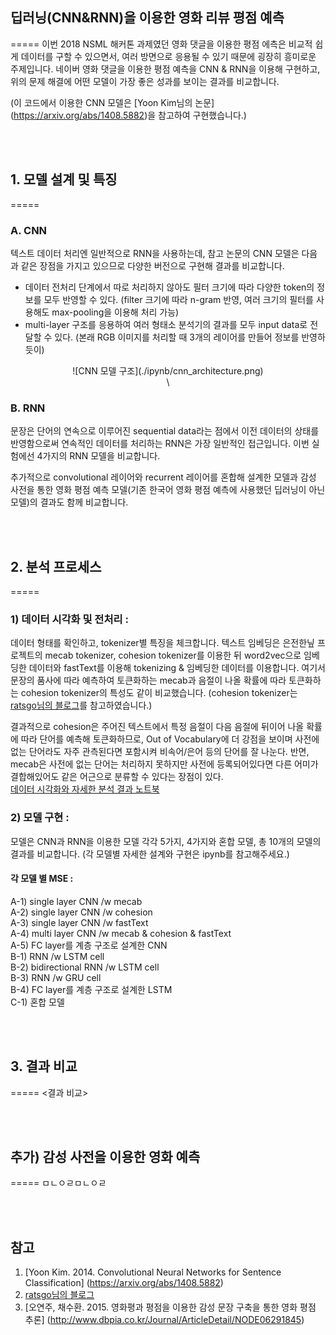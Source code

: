 

## 딥러닝(CNN&RNN)을 이용한 영화 리뷰 평점 예측

=====
이번 2018 NSML 해커톤 과제였던 영화 댓글을 이용한 평점 에측은 비교적 쉽게 데이터를 구할 수 있으면서, 여러 방면으로 응용될 수 있기 때문에 굉장히 흥미로운 주제입니다. 네이버 영화 댓글을 이용한 평점 예측을 CNN & RNN을 이용해 구현하고, 위의 문제 해결에 어떤 모델이 가장 좋은 성과를 보이는 결과를 비교합니다. 

(이 코드에서 이용한 CNN 모델은 [Yoon Kim님의 논문] (https://arxiv.org/abs/1408.5882)을 참고하여 구현했습니다.)


<br><br>

## 1. 모델 설계 및 특징

=====
### A. CNN
텍스트 데이터 처리엔 일반적으로 RNN을 사용하는데, 참고 논문의 CNN 모델은 다음과 같은 장점을 가지고 있으므로 다양한 버전으로 구현해 결과를 비교합니다. 

- 데이터 전처리 단계에서 따로 처리하지 않아도 필터 크기에 따라 다양한 token의 정보를 모두 반영할 수 있다. (filter 크기에 따라 n-gram 반영, 여러 크기의 필터를 사용해도 max-pooling을 이용해 처리 가능)
- multi-layer 구조를 응용하여 여러 형태소 분석기의 결과를 모두 input data로 전달할 수 있다. (본래 RGB 이미지를 처리할 때 3개의 레이어를 만들어 정보를 반영하듯이)

<center>![CNN 모델 구조](./ipynb/cnn_architecture.png)</center>
<center>\<Yoon Kim님 논문의 CNN 모델 구조></center>

### B. RNN
문장은 단어의 연속으로 이루어진 sequential data라는 점에서 이전 데이터의 상태를 반영함으로써 연속적인 데이터를 처리하는 RNN은 가장 일반적인 접근입니다. 이번 실험에선 4가지의 RNN 모델을 비교합니다.

추가적으로 convolutional 레이어와 recurrent 레이어를 혼합해 설계한 모델과 감성 사전을 통한 영화 평점 예측 모델(기존 한국어 영화 평점 예측에 사용했던 딥러닝이 아닌 모델)의 결과도 함께 비교합니다.

<br><br>

## 2. 분석 프로세스

=====

### 1) 데이터 시각화 및 전처리 : 
데이터 형태를 확인하고, tokenizer별 특징을 체크합니다. 텍스트 임베딩은 은전한닢 프로젝트의 mecab tokenizer, cohesion tokenizer를 이용한 뒤 word2vec으로 임베딩한 데이터와 fastText를 이용해 tokenizing & 임베딩한 데이터를 이용합니다. 여기서 문장의 품사에 따라 예측하여 토큰화하는 mecab과 음절이 나올 확률에 따라 토큰화하는 cohesion tokenizer의 특성도 같이 비교했습니다. (cohesion tokenizer는 [ratsgo님의 블로그](https://ratsgo.github.io/from%20frequency%20to%20semantics/2017/05/05/cohesion/)를 참고하였습니다.)

결과적으로 cohesion은 주어진 텍스트에서 특정 음절이 다음 음절에 뒤이어 나올 확률에 따라 단어를 예측해 토큰화하므로, Out of Vocabulary에 더 강점을 보이며 사전에 없는 단어라도 자주 관측된다면 포함시켜 비속어/은어 등의 단어를 잘 나눈다. 반면, mecab은 사전에 없는 단어는 처리하지 못하지만 사전에 등록되어있다면 다른 어미가 결합해있어도 같은 어근으로 분류할 수 있다는 장점이 있다. <br>
[데이터 시각화와 자세한 분석 결과 노트북](./ipynb/movie_review_visualization.html)


### 2) 모델 구현 : 
모델은 CNN과 RNN을 이용한 모델 각각 5가지, 4가지와 혼합 모델, 총 10개의 모델의 결과를 비교합니다. (각 모델별 자세한 설계와 구현은 ipynb를 참고해주세요.)

#### 각 모델 별 MSE : <br>
A-1) single layer CNN /w mecab <br>
A-2) single layer CNN /w cohesion <br>
A-3) single layer CNN /w fastText <br>
A-4) multi layer CNN /w mecab & cohesion & fastText <br>
A-5) FC layer를 계층 구조로 설계한 CNN <br>
B-1) RNN /w LSTM cell <br>
B-2) bidirectional RNN /w LSTM cell <br>
B-3) RNN /w GRU cell <br>
B-4) FC layer를 계층 구조로 설계한 LSTM <br>
C-1) 혼합 모델

<br><br>

## 3. 결과 비교

=====
<결과 비교>

<br><br>

## 추가) 감성 사전을 이용한 영화 예측

=====
ㅁㄴㅇㄹㅁㄴㅇㄹ

<br><br>

## 참고<br>
1) [Yoon Kim. 2014. Convolutional Neural Networks for Sentence Classification] (https://arxiv.org/abs/1408.5882)<br>
2) [ratsgo님의 블로그](https://ratsgo.github.io/from%20frequency%20to%20semantics/2017/05/05/cohesion/)<br>
3) [오연주, 채수환. 2015. 영화평과 평점을 이용한 감성 문장 구축을 통한 영화 평점 추론] (http://www.dbpia.co.kr/Journal/ArticleDetail/NODE06291845)
